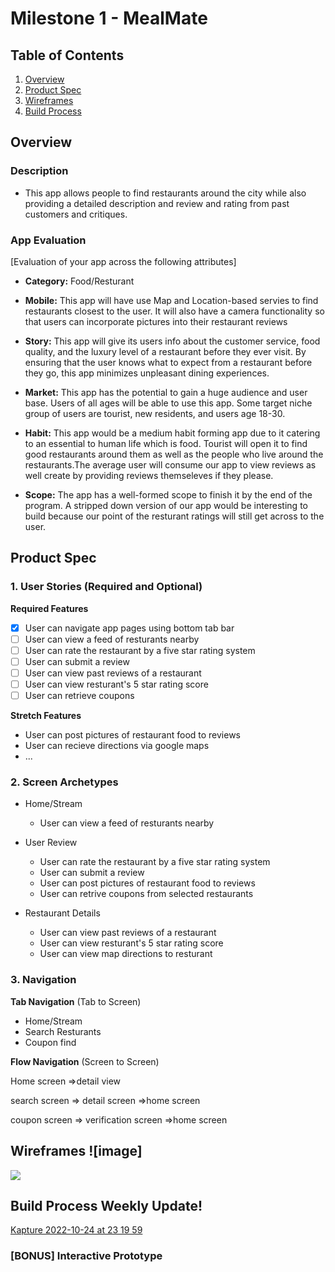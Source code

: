# Milestone 1 - MealMate

## Table of Contents

1. [Overview](#Overview)
1. [Product Spec](#Product-Spec)
1. [Wireframes](#Wireframes)
2. [Build Process](#Build-Process)

## Overview

### Description

- This app allows people to find restaurants around the city while also providing a detailed description and review and rating from past customers and critiques.

### App Evaluation

[Evaluation of your app across the following attributes]
- **Category:** Food/Resturant

- **Mobile:** This app will have use Map and Location-based servies to find restaurants closest to the user. It will also have a camera functionality so that users can incorporate pictures into their restaurant reviews

- **Story:** This app will give its users info about the customer service, food quality, and the luxury level of a restaurant before they ever visit. By ensuring that the user knows what to expect from a restaurant before they go, this app minimizes unpleasant dining experiences.

- **Market:** This app has the potential to gain a huge audience and user base. Users of all ages will be able to use this app.  Some target niche group of users are tourist, new residents, and users age 18-30.  

- **Habit:** This app would be a medium habit forming app due to it catering to an essential to human life which is food. Tourist will open it to find good restaurants around them as well as the people who live around the restaurants.The average user will consume our app to view reviews as well create by providing reviews themseleves if they please.

- **Scope:** The app has a well-formed scope to finish it by the end of the program. A stripped down version of our app would be interesting to build because our point of the resturant ratings will still get across to the user.

## Product Spec

### 1. User Stories (Required and Optional)

**Required Features**
- [x] User can navigate app pages using bottom tab bar
- [ ] User can view a feed of resturants nearby
- [ ] User can rate the restaurant by a five star rating system
- [ ] User can submit a review
- [ ] User can view past reviews of a restaurant
- [ ] User can view resturant's 5 star rating score
- [ ] User can retrieve coupons

**Stretch Features**

* User can post pictures of restaurant food to reviews
* User can recieve directions via google maps
* ...

### 2. Screen Archetypes

- Home/Stream
  - User can view a feed of resturants nearby
 
- User Review
  - User can rate the restaurant by a five star rating system
  - User can submit a review
  - User can post pictures of restaurant food to reviews
  - User can retrive coupons from selected restaurants 
 
- Restaurant Details 
  - User can view past reviews of a restaurant
  - User can view resturant's 5 star rating score
  - User can view map directions to resturant

### 3. Navigation

**Tab Navigation** (Tab to Screen)

* Home/Stream
* Search Resturants
* Coupon find

**Flow Navigation** (Screen to Screen)

Home screen
 =>detail view

search screen
=> detail screen
=>home screen

coupon screen
=> verification screen
=>home screen


## Wireframes ![image]

![](https://i.imgur.com/dKpj8qc.jpg)



## Build Process Weekly Update!
[Kapture 2022-10-24 at 23 19 59](https://user-images.githubusercontent.com/83426123/197674768-c5c11016-f0f7-4144-83b2-b5fcfcdfc730.gif)



### [BONUS] Interactive Prototype
